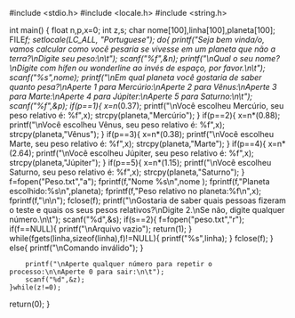 #include <stdio.h>
#include <locale.h>
#include <string.h>

int main()
{
    float n,p,x=0;
    int z,s;
    char nome[100],linha[100],planeta[100];
    FILE*f;
    setlocale(LC_ALL, "Portuguese");
    do{
        printf("Seja bem vinda/o, vamos calcular como você pesaria se vivesse em um planeta que não a terra?\nDigite seu peso:\n\t");
        scanf("%f",&n);
        printf("\nQual o seu nome?\nDigite com hífen ou wonderline ao invés de espaço, por favor.\n\t");
        scanf("%s",nome);
        printf("\nEm qual planeta você gostaria de saber quanto pesa?\nAperte 1 para Mercúrio:\nAperte 2 para Vênus:\nAperte 3 para Marte:\nAperte 4 para Júpiter:\nAperte 5 para Saturno:\n\t");
        scanf("%f",&p);
            if(p==1){
                x=n*(0.37);
                printf("\nVocê escolheu Mercúrio, seu peso relativo é: %f",x);
                strcpy(planeta,"Mercúrio");
            }
            if(p==2){
                x=n*(0.88);
                printf("\nVocê escolheu Vênus, seu peso relativo é: %f",x);
                strcpy(planeta,"Vênus");
            }
            if(p==3){
                x=n*(0.38);
                printf("\nVocê escolheu Marte, seu peso relativo é: %f",x);
                strcpy(planeta,"Marte");
            }
            if(p==4){
                x=n*(2.64);
                printf("\nVocê escolheu Júpiter, seu peso relativo é: %f",x);
                strcpy(planeta,"Júpiter");
                }
            if(p==5){
                x=n*(1.15);
                printf("\nVocê escolheu Saturno, seu peso relativo é: %f",x);
                strcpy(planeta,"Saturno");
            }
        f=fopen("Peso.txt","a");
        fprintf(f,"Nome %s\n",nome );
        fprintf(f,"Planeta escolhido:%s\n",planeta);
        fprintf(f,"Peso relativo no planeta:%f\n",x);
        fprintf(f,"\n\n");
        fclose(f);
        printf("\nGostaria de saber quais pessoas fizeram o teste e quais os seus pesos relativos?\nDigite 2.\nSe não, digite qualquer número.\n\t");
        scanf("%d",&s);
            if(s==2){
                f=fopen("peso.txt","r");
                if(f==NULL){
                    printf("\nArquivo vazio");
                    return(1);
                }
                while(fgets(linha,sizeof(linha),f)!=NULL){
                    printf("%s",linha);
                }
                fclose(f);
                }
            else{
                printf("\nComando inválido");
            }

        printf("\nAperte qualquer número para repetir o processo:\n\nAperte 0 para sair:\n\t");
        scanf("%d",&z);
    }while(z!=0);

return(0);
}
